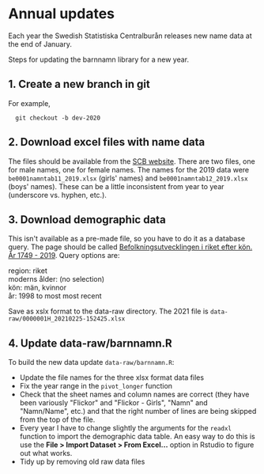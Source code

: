 # Annual updates

Each year the Swedish Statistiska Centralburån releases new name data at the end of January.

Steps for updating the barnnamn library for a new year.

## 1. Create a new branch in git

For example, 
```
  git checkout -b dev-2020
```

## 2. Download excel files with name data

The files should be available from the [SCB website](http://www.scb.se/hitta-statistik/statistik-efter-amne/befolkning/amnesovergripande-statistik/namnstatistik/). There are two files, one for male names, one for female names. The names for the 2019 data were `be0001namntab11_2019.xlsx` (girls' names) and `be0001namntab12_2019.xlsx` (boys' names). These can be a little inconsistent from year to year (underscore vs. hyphen, etc.).

## 3. Download demographic data

This isn't available as a pre-made file, so you have to do it as a database query. The page should be called [Befolkningsutvecklingen i riket efter kön. År 1749 - 2019](http://www.statistikdatabasen.scb.se/pxweb/sv/ssd/START__BE__BE0101__BE0101G/BefUtvKon1749/). Query options are:

region: riket  
moderns ålder: (no selection)  
kön: män, kvinnor  
år: 1998 to most most recent

Save as xslx format to the data-raw directory. The 2021 file is `data-raw/0000001H_20210225-152425.xlsx`

## 4. Update data-raw/barnnamn.R

To build the new data update `data-raw/barnnamn.R`:

- Update the file names for the three xlsx format data files
- Fix the year range in the `pivot_longer` function
- Check that the sheet names and column names are correct (they have been variously "Flickor" and "Flickor - Girls", "Namn" and "Namn/Name", etc.) and that the right number of lines are being skipped from the top of the file.
- Every year I have to change slightly the arguments for the `readxl` function to import the demographic data table. An easy way to do this is use the **File > Import Dataset > From Excel...** option in Rstudio to figure out what works.
- Tidy up by removing old raw data files
